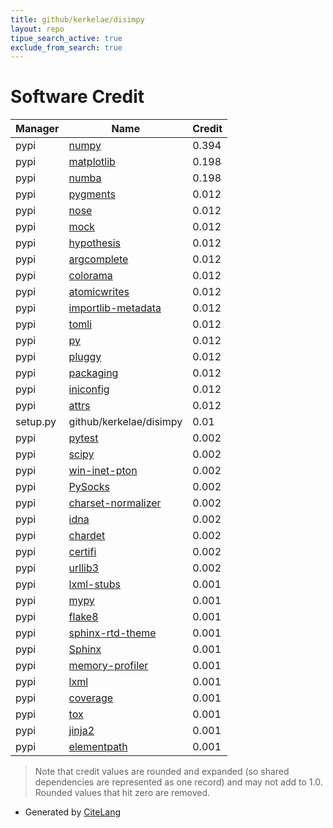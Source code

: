 ```yaml
---
title: github/kerkelae/disimpy
layout: repo
tipue_search_active: true
exclude_from_search: true
---
```

# Software Credit

|Manager|Name|Credit|
|-------|----|------|
|pypi|[numpy](https://www.numpy.org)|0.394|
|pypi|[matplotlib](https://matplotlib.org)|0.198|
|pypi|[numba](https://numba.pydata.org)|0.198|
|pypi|[pygments](https://pygments.org/)|0.012|
|pypi|[nose](http://readthedocs.org/docs/nose/)|0.012|
|pypi|[mock](http://mock.readthedocs.org/en/latest/)|0.012|
|pypi|[hypothesis](https://hypothesis.works)|0.012|
|pypi|[argcomplete](https://pypi.org/project/argcomplete)|0.012|
|pypi|[colorama](https://pypi.org/project/colorama)|0.012|
|pypi|[atomicwrites](https://pypi.org/project/atomicwrites)|0.012|
|pypi|[importlib-metadata](https://pypi.org/project/importlib-metadata)|0.012|
|pypi|[tomli](https://pypi.org/project/tomli)|0.012|
|pypi|[py](https://pypi.org/project/py)|0.012|
|pypi|[pluggy](https://pypi.org/project/pluggy)|0.012|
|pypi|[packaging](https://pypi.org/project/packaging)|0.012|
|pypi|[iniconfig](https://pypi.org/project/iniconfig)|0.012|
|pypi|[attrs](https://pypi.org/project/attrs)|0.012|
|setup.py|github/kerkelae/disimpy|0.01|
|pypi|[pytest](https://docs.pytest.org/en/latest/)|0.002|
|pypi|[scipy](https://www.scipy.org)|0.002|
|pypi|[win-inet-pton](https://pypi.org/project/win-inet-pton)|0.002|
|pypi|[PySocks](https://pypi.org/project/PySocks)|0.002|
|pypi|[charset-normalizer](https://pypi.org/project/charset-normalizer)|0.002|
|pypi|[idna](https://pypi.org/project/idna)|0.002|
|pypi|[chardet](https://pypi.org/project/chardet)|0.002|
|pypi|[certifi](https://pypi.org/project/certifi)|0.002|
|pypi|[urllib3](https://pypi.org/project/urllib3)|0.002|
|pypi|[lxml-stubs](https://pypi.org/project/lxml-stubs)|0.001|
|pypi|[mypy](https://pypi.org/project/mypy)|0.001|
|pypi|[flake8](https://pypi.org/project/flake8)|0.001|
|pypi|[sphinx-rtd-theme](https://pypi.org/project/sphinx-rtd-theme)|0.001|
|pypi|[Sphinx](https://pypi.org/project/Sphinx)|0.001|
|pypi|[memory-profiler](https://pypi.org/project/memory-profiler)|0.001|
|pypi|[lxml](https://pypi.org/project/lxml)|0.001|
|pypi|[coverage](https://pypi.org/project/coverage)|0.001|
|pypi|[tox](https://pypi.org/project/tox)|0.001|
|pypi|[jinja2](https://pypi.org/project/jinja2)|0.001|
|pypi|[elementpath](https://pypi.org/project/elementpath)|0.001|


> Note that credit values are rounded and expanded (so shared dependencies are represented as one record) and may not add to 1.0. Rounded values that hit zero are removed.


- Generated by [CiteLang](https://github.com/vsoch/citelang)
